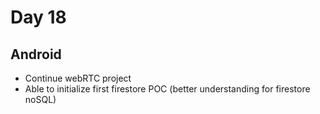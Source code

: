 # Day 18 

## Android
- Continue webRTC project
- Able to initialize first firestore POC (better understanding for firestore noSQL)